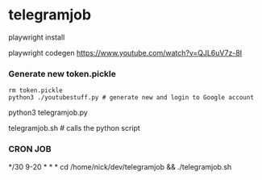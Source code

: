 # telegramjob

playwright install

playwright codegen https://www.youtube.com/watch?v=QJL6uV7z-8I


### Generate new token.pickle
    rm token.pickle
    python3 ./youtubestuff.py # generate new and login to Google account


python3 telegramjob.py

telegramjob.sh # calls the python script

### CRON JOB ###
*/30 9-20 * * * cd /home/nick/dev/telegramjob && ./telegramjob.sh
